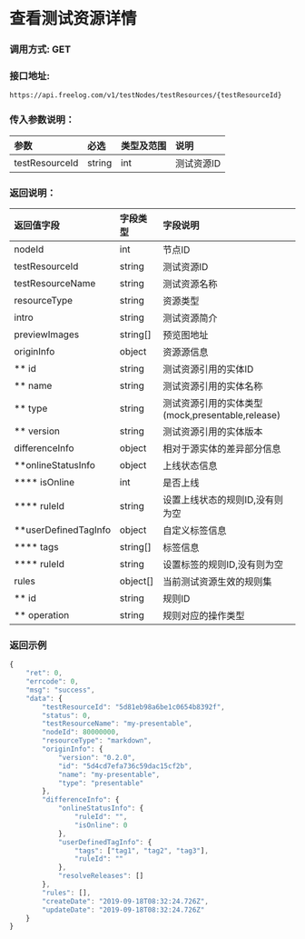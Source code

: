 # 查看测试资源详情

### 调用方式: GET

### 接口地址:

```
https://api.freelog.com/v1/testNodes/testResources/{testResourceId}
```

### 传入参数说明：
| 参数 | 必选 | 类型及范围 | 说明 |
| :--- | :--- | :--- | :--- |
| testResourceId | string | int | 测试资源ID |

### 返回说明：

| 返回值字段 | 字段类型 | 字段说明 |
| :--- | :--- | :--- |
| nodeId | int| 节点ID |
| testResourceId | string | 测试资源ID |
| testResourceName | string | 测试资源名称 |
| resourceType | string | 资源类型 |
| intro | string | 测试资源简介 |
| previewImages | string[] | 预览图地址 |
| originInfo | object | 资源源信息 |
| ** id | string | 测试资源引用的实体ID |
| ** name | string | 测试资源引用的实体名称 |
| ** type | string | 测试资源引用的实体类型 (mock,presentable,release) |
| ** version | string |测试资源引用的实体版本 |
| differenceInfo | object | 相对于源实体的差异部分信息 |
| **onlineStatusInfo | object | 上线状态信息 |
| **** isOnline | int | 是否上线 |
| **** ruleId | string | 设置上线状态的规则ID,没有则为空 |
| **userDefinedTagInfo | object | 自定义标签信息 |
| **** tags | string[] | 标签信息 |
| **** ruleId | string | 设置标签的规则ID,没有则为空 |
| rules | object[] | 当前测试资源生效的规则集 |
| ** id | string | 规则ID |
| ** operation | string | 规则对应的操作类型 |

### 返回示例

```js
{
	"ret": 0,
	"errcode": 0,
	"msg": "success",
	"data": {
		"testResourceId": "5d81eb98a6be1c0654b8392f",
		"status": 0,
		"testResourceName": "my-presentable",
		"nodeId": 80000000,
		"resourceType": "markdown",
		"originInfo": {
			"version": "0.2.0",
			"id": "5d4cd7efa736c59dac15cf2b",
			"name": "my-presentable",
			"type": "presentable"
		},
		"differenceInfo": {
			"onlineStatusInfo": {
				"ruleId": "",
				"isOnline": 0
			},
			"userDefinedTagInfo": {
				"tags": ["tag1", "tag2", "tag3"],
				"ruleId": ""
			},
			"resolveReleases": []
		},
		"rules": [],
		"createDate": "2019-09-18T08:32:24.726Z",
		"updateDate": "2019-09-18T08:32:24.726Z"
	}
}
```